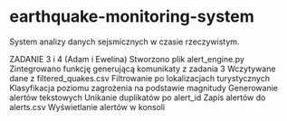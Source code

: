 # earthquake-monitoring-system
System analizy danych sejsmicznych w czasie rzeczywistym.


ZADANIE 3 i 4 (Adam i Ewelina)
Stworzono plik alert_engine.py
Zintegrowano funkcję generującą komunikaty z zadania 3
Wczytywane dane z filtered_quakes.csv
Filtrowanie po lokalizacjach turystycznych
Klasyfikacja poziomu zagrożenia na podstawie magnitudy
Generowanie alertów tekstowych
Unikanie duplikatów po alert_id
Zapis alertów do alerts.csv
Wyświetlanie alertów w konsoli
